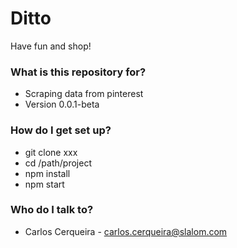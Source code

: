 # Ditto #

Have fun and shop!

### What is this repository for? ###

* Scraping data from pinterest
* Version 0.0.1-beta

### How do I get set up? ###

* git clone xxx
* cd /path/project
* npm install
* npm start

### Who do I talk to? ###

* Carlos Cerqueira - carlos.cerqueira@slalom.com